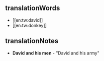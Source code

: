 ## translationWords

* [[en:tw:david]]
* [[en:tw:donkey]]

## translationNotes

* **David and his men** - "David and his army"
